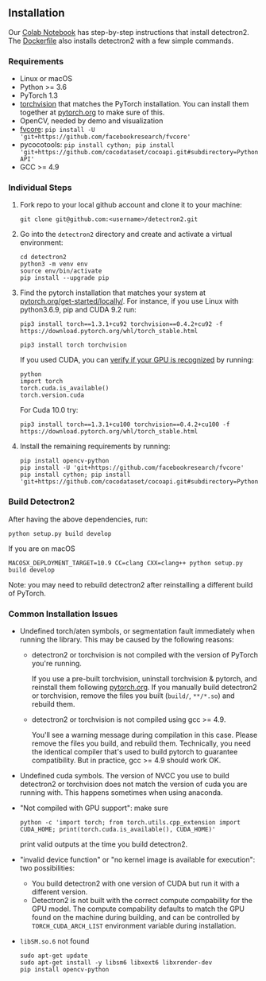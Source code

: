 ## Installation

Our [Colab Notebook](https://colab.research.google.com/drive/16jcaJoc6bCFAQ96jDe2HwtXj7BMD_-m5)
has step-by-step instructions that install detectron2.
The [Dockerfile](https://github.com/facebookresearch/detectron2/blob/master/docker/Dockerfile)
also installs detectron2 with a few simple commands.

### Requirements
- Linux or macOS
- Python >= 3.6
- PyTorch 1.3
- [torchvision](https://github.com/pytorch/vision/) that matches the PyTorch installation.
	You can install them together at [pytorch.org](https://pytorch.org) to make sure of this.
- OpenCV, needed by demo and visualization
- [fvcore](https://github.com/facebookresearch/fvcore/): `pip install -U 'git+https://github.com/facebookresearch/fvcore'`
- pycocotools: `pip install cython; pip install 'git+https://github.com/cocodataset/cocoapi.git#subdirectory=PythonAPI'`
- GCC >= 4.9

### Individual Steps
1. Fork repo to your local github account and clone it to your machine:
	```
	git clone git@github.com:<username>/detectron2.git
	```
2. Go into the `detectron2` directory and create and activate a virtual environment:
	```
	cd detectron2
	python3 -m venv env
	source env/bin/activate
	pip install --upgrade pip
	```
3. Find the pytorch installation that matches your system at [pytorch.org/get-started/locally/](https://pytorch.org/get-started/locally/). For instance, if you use Linux with python3.6.9, pip and CUDA 9.2 run:
	```
	pip3 install torch==1.3.1+cu92 torchvision==0.4.2+cu92 -f https://download.pytorch.org/whl/torch_stable.html
	```

	```
	pip3 install torch torchvision
	```

	If you used CUDA, you can [verify if your GPU is recognized](https://stackoverflow.com/questions/48152674/how-to-check-if-pytorch-is-using-the-gpu/53374933) by running:
	```
	python
	import torch
	torch.cuda.is_available() 
	torch.version.cuda
	```

	For Cuda 10.0 try:
	```
	pip3 install torch==1.3.1+cu100 torchvision==0.4.2+cu100 -f https://download.pytorch.org/whl/torch_stable.html
	```

3. Install the remaining requirements by running:
	```
	pip install opencv-python
	pip install -U 'git+https://github.com/facebookresearch/fvcore'
	pip install cython; pip install 'git+https://github.com/cocodataset/cocoapi.git#subdirectory=PythonAPI'
	```

### Build Detectron2

After having the above dependencies, run:
```
python setup.py build develop
```

If you are on macOS
```
MACOSX_DEPLOYMENT_TARGET=10.9 CC=clang CXX=clang++ python setup.py build develop
```

Note: you may need to rebuild detectron2 after reinstalling a different build of PyTorch.

### Common Installation Issues

+ Undefined torch/aten symbols, or segmentation fault immediately when running the library.
  This may be caused by the following reasons:

	* detectron2 or torchvision is not compiled with the version of PyTorch you're running.

		If you use a pre-built torchvision, uninstall torchvision & pytorch, and reinstall them
		following [pytorch.org](http://pytorch.org).
		If you manually build detectron2 or torchvision, remove the files you built (`build/`, `**/*.so`)
		and rebuild them.

	* detectron2 or torchvision is not compiled using gcc >= 4.9.

	  You'll see a warning message during compilation in this case. Please remove the files you build,
		and rebuild them.
		Technically, you need the identical compiler that's used to build pytorch to guarantee
		compatibility. But in practice, gcc >= 4.9 should work OK.

+ Undefined cuda symbols. The version of NVCC you use to build detectron2 or torchvision does
	not match the version of cuda you are running with.
	This happens sometimes when using anaconda.

+ "Not compiled with GPU support": make sure
	```
	python -c 'import torch; from torch.utils.cpp_extension import CUDA_HOME; print(torch.cuda.is_available(), CUDA_HOME)'
	```
	print valid outputs at the time you build detectron2.

+ "invalid device function" or "no kernel image is available for execution": two possibilities:
  * You build detectron2 with one version of CUDA but run it with a different version.
  * Detectron2 is not built with the correct compute compability for the GPU model.
    The compute compability defaults to match the GPU found on the machine during building,
    and can be controlled by `TORCH_CUDA_ARCH_LIST` environment variable during installation.

+ `libSM.so.6` not found
	```
	sudo apt-get update
	sudo apt-get install -y libsm6 libxext6 libxrender-dev
	pip install opencv-python
	```